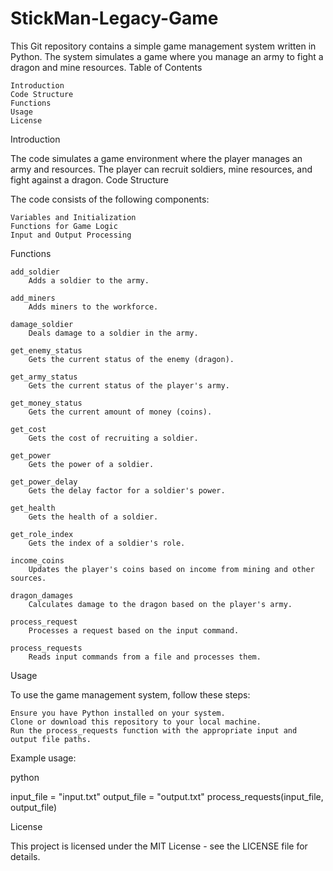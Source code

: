# StickMan-Legacy-Game
This Git repository contains a simple game management system written in Python. The system simulates a game where you manage an army to fight a dragon and mine resources.
Table of Contents

    Introduction
    Code Structure
    Functions
    Usage
    License

Introduction

The code simulates a game environment where the player manages an army and resources. The player can recruit soldiers, mine resources, and fight against a dragon.
Code Structure

The code consists of the following components:

    Variables and Initialization
    Functions for Game Logic
    Input and Output Processing

Functions

    add_soldier
        Adds a soldier to the army.

    add_miners
        Adds miners to the workforce.

    damage_soldier
        Deals damage to a soldier in the army.

    get_enemy_status
        Gets the current status of the enemy (dragon).

    get_army_status
        Gets the current status of the player's army.

    get_money_status
        Gets the current amount of money (coins).

    get_cost
        Gets the cost of recruiting a soldier.

    get_power
        Gets the power of a soldier.

    get_power_delay
        Gets the delay factor for a soldier's power.

    get_health
        Gets the health of a soldier.

    get_role_index
        Gets the index of a soldier's role.

    income_coins
        Updates the player's coins based on income from mining and other sources.

    dragon_damages
        Calculates damage to the dragon based on the player's army.

    process_request
        Processes a request based on the input command.

    process_requests
        Reads input commands from a file and processes them.

Usage

To use the game management system, follow these steps:

    Ensure you have Python installed on your system.
    Clone or download this repository to your local machine.
    Run the process_requests function with the appropriate input and output file paths.

Example usage:

python

input_file = "input.txt"
output_file = "output.txt"
process_requests(input_file, output_file)

License

This project is licensed under the MIT License - see the LICENSE file for details.
